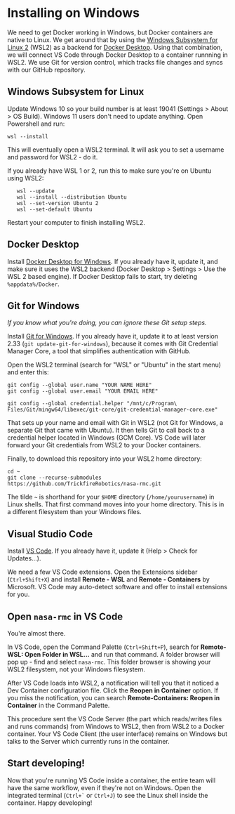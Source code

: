 # Installing on Windows

We need to get Docker working in Windows, but Docker containers are native to Linux. We get around that by using the [Windows Subsystem for Linux 2](https://docs.microsoft.com/en-us/windows/wsl/faq) (WSL2) as a backend for [Docker Desktop](https://www.docker.com/products/docker-desktop). Using that combination, we will connect VS Code through Docker Desktop to a container runnning in WSL2. We use Git for version control, which tracks file changes and syncs with our GitHub repository.

## Windows Subsystem for Linux
Update Windows 10 so your build number is at least 19041 (Settings > About > OS Build). Windows 11 users don't need to update anything. Open Powershell and run:
```
wsl --install
```
This will eventually open a WSL2 terminal. It will ask you to set a username and password for WSL2 - do it.

If you already have WSL 1 or 2, run this to make sure you're on Ubuntu using WSL2:
```
   wsl --update
   wsl --install --distribution Ubuntu
   wsl --set-version Ubuntu 2
   wsl --set-default Ubuntu
```
Restart your computer to finish installing WSL2.

## Docker Desktop
Install [Docker Desktop for Windows](https://www.docker.com/products/docker-desktop). If you already have it, update it, and make sure it uses the WSL2 backend (Docker Desktop > Settings > Use the WSL 2 based engine). If Docker Desktop fails to start, try deleting `%appdata%/Docker`.

## Git for Windows
*If you know what you're doing, you can ignore these Git setup steps.*

Install [Git for Windows](https://git-scm.com/download/win). If you already have it, update it to at least version 2.33 (`git update-git-for-windows`), because it comes with Git Credential Manager Core, a tool that simplifies authentication with GitHub.

Open the WSL2 terminal (search for "WSL" or "Ubuntu" in the start menu) and enter this:
```
git config --global user.name "YOUR NAME HERE"
git config --global user.email "YOUR EMAIL HERE"

git config --global credential.helper "/mnt/c/Program\ Files/Git/mingw64/libexec/git-core/git-credential-manager-core.exe"
```
That sets up your name and email with Git in WSL2 (not Git for Windows, a separate Git that came with Ubuntu). It then tells Git to call back to a credential helper located in Windows (GCM Core). VS Code will later forward your Git credentials from WSL2 to your Docker containers.

Finally, to download this repository into your WSL2 home directory:
```
cd ~
git clone --recurse-submodules https://github.com/TrickfireRobotics/nasa-rmc.git
```
The tilde `~` is shorthand for your `$HOME` directory (`/home/yourusername`) in Linux shells. That first command moves into your home directory. This is in a different filesystem than your Windows files.

## Visual Studio Code
Install [VS Code](https://code.visualstudio.com/). If you already have it, update it (Help > Check for Updates...).

We need a few VS Code extensions. Open the Extensions sidebar (`Ctrl+Shift+X`) and install **Remote - WSL** and **Remote - Containers** by Microsoft. VS Code may auto-detect software and offer to install extensions for you.

## Open `nasa-rmc` in VS Code
You're almost there.

In VS Code, open the Command Palette (`Ctrl+Shift+P`), search for **Remote-WSL: Open Folder in WSL...** and run that command. A folder browser will pop up - find and select `nasa-rmc`. This folder browser is showing your WSL2 filesystem, not your Windows filesystem.

After VS Code loads into WSL2, a notification will tell you that it noticed a Dev Container configuration file. Click the **Reopen in Container** option. If you miss the notification, you can search **Remote-Containers: Reopen in Container** in the Command Palette.

This procedure sent the VS Code Server (the part which reads/writes files and runs commands) from Windows to WSL2, then from WSL2 to a Docker container. Your VS Code Client (the user interface) remains on Windows but talks to the Server which currently runs in the container.

## Start developing!
Now that you're running VS Code inside a container, the entire team will have the same workflow, even if they're not on Windows. Open the integrated terminal (`` Ctrl+` `` or `Ctrl+J`) to see the Linux shell inside the container. Happy developing!